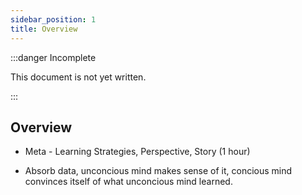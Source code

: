 ```yaml
---
sidebar_position: 1
title: Overview
---
```


:::danger Incomplete

This document is not yet written.

:::

## Overview

- Meta - Learning Strategies, Perspective, Story (1 hour)

- Absorb data, unconcious mind makes sense of it, concious mind convinces itself of what unconcious mind learned.
